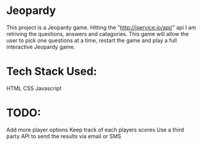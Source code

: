 # Jeopardy
This project is a Jeopardy game. Hitting the "http://jservice.io/api/" api I am retriving the questions, answers and catagories. This game will allow the user to pick one questions at a time, restart the game and play a full interactive Jeopardy game.

# Tech Stack Used:
HTML
CSS
Javascript

# TODO:
Add more player options
Keep track of each players scores
Use a third party API to send the results via email or SMS
